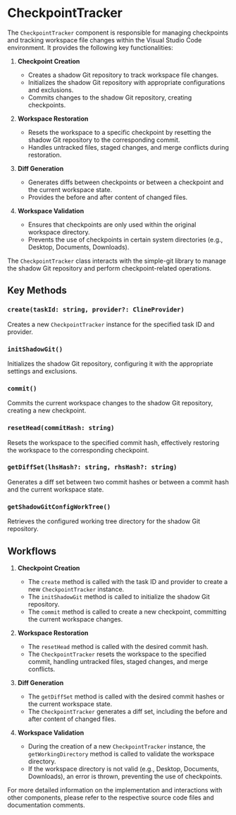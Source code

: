 # CheckpointTracker

The `CheckpointTracker` component is responsible for managing checkpoints and tracking workspace file changes within the Visual Studio Code environment. It provides the following key functionalities:

1. **Checkpoint Creation**
   - Creates a shadow Git repository to track workspace file changes.
   - Initializes the shadow Git repository with appropriate configurations and exclusions.
   - Commits changes to the shadow Git repository, creating checkpoints.

2. **Workspace Restoration**
   - Resets the workspace to a specific checkpoint by resetting the shadow Git repository to the corresponding commit.
   - Handles untracked files, staged changes, and merge conflicts during restoration.

3. **Diff Generation**
   - Generates diffs between checkpoints or between a checkpoint and the current workspace state.
   - Provides the before and after content of changed files.

4. **Workspace Validation**
   - Ensures that checkpoints are only used within the original workspace directory.
   - Prevents the use of checkpoints in certain system directories (e.g., Desktop, Documents, Downloads).

The `CheckpointTracker` class interacts with the simple-git library to manage the shadow Git repository and perform checkpoint-related operations.

## Key Methods

### `create(taskId: string, provider?: ClineProvider)`
Creates a new `CheckpointTracker` instance for the specified task ID and provider.

### `initShadowGit()`
Initializes the shadow Git repository, configuring it with the appropriate settings and exclusions.

### `commit()`
Commits the current workspace changes to the shadow Git repository, creating a new checkpoint.

### `resetHead(commitHash: string)`
Resets the workspace to the specified commit hash, effectively restoring the workspace to the corresponding checkpoint.

### `getDiffSet(lhsHash?: string, rhsHash?: string)`
Generates a diff set between two commit hashes or between a commit hash and the current workspace state.

### `getShadowGitConfigWorkTree()`
Retrieves the configured working tree directory for the shadow Git repository.

## Workflows

1. **Checkpoint Creation**
   - The `create` method is called with the task ID and provider to create a new `CheckpointTracker` instance.
   - The `initShadowGit` method is called to initialize the shadow Git repository.
   - The `commit` method is called to create a new checkpoint, committing the current workspace changes.

2. **Workspace Restoration**
   - The `resetHead` method is called with the desired commit hash.
   - The `CheckpointTracker` resets the workspace to the specified commit, handling untracked files, staged changes, and merge conflicts.

3. **Diff Generation**
   - The `getDiffSet` method is called with the desired commit hashes or the current workspace state.
   - The `CheckpointTracker` generates a diff set, including the before and after content of changed files.

4. **Workspace Validation**
   - During the creation of a new `CheckpointTracker` instance, the `getWorkingDirectory` method is called to validate the workspace directory.
   - If the workspace directory is not valid (e.g., Desktop, Documents, Downloads), an error is thrown, preventing the use of checkpoints.

For more detailed information on the implementation and interactions with other components, please refer to the respective source code files and documentation comments.

